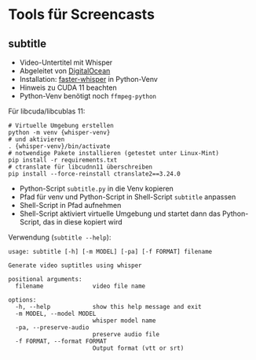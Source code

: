 # Tools für Screencasts

## subtitle

- Video-Untertitel mit Whisper
- Abgeleitet von [DigitalOcean](https://www.digitalocean.com/community/tutorials/how-to-generate-and-add-subtitles-to-videos-using-python-openai-whisper-and-ffmpeg)
- Installation: [faster-whisper](https://github.com/SYSTRAN/faster-whisper)
  in Python-Venv
- Hinweis zu CUDA 11 beachten
- Python-Venv benötigt noch `ffmpeg-python`

Für libcuda/libcublas 11:
~~~
# Virtuelle Umgebung erstellen
python -m venv {whisper-venv}
# und aktivieren
. {whisper-venv}/bin/activate
# notwendige Pakete installieren (getestet unter Linux-Mint)
pip install -r requirements.txt
# ctranslate für libcudnn11 überschreiben
pip install --force-reinstall ctranslate2==3.24.0
~~~

- Python-Script `subtitle.py` in die Venv kopieren
- Pfad für venv und Python-Script in Shell-Script `subtitle` anpassen
- Shell-Script in Pfad aufnehmen
- Shell-Script aktiviert virtuelle Umgebung und startet dann das Python-Script,
  das in diese kopiert wird

Verwendung (`subtitle --help`):

~~~
usage: subtitle [-h] [-m MODEL] [-pa] [-f FORMAT] filename

Generate video suptitles using whisper

positional arguments:
  filename              video file name

options:
  -h, --help            show this help message and exit
  -m MODEL, --model MODEL
                        whisper model name
  -pa, --preserve-audio
                        preserve audio file
  -f FORMAT, --format FORMAT
                        Output format (vtt or srt)
~~~
